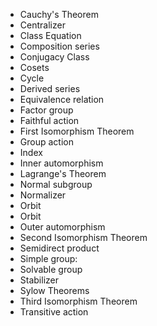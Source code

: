 - Cauchy's Theorem
- Centralizer
- Class Equation
- Composition series
- Conjugacy Class
- Cosets
- Cycle
- Derived series
- Equivalence relation
- Factor group
- Faithful action
- First Isomorphism Theorem
- Group action
- Index
- Inner automorphism
- Lagrange's Theorem
- Normal subgroup
- Normalizer
- Orbit
- Orbit
- Outer automorphism
- Second Isomorphism Theorem
- Semidirect product
- Simple group:
- Solvable group
- Stabilizer
- Sylow Theorems
- Third Isomorphism Theorem
- Transitive action
